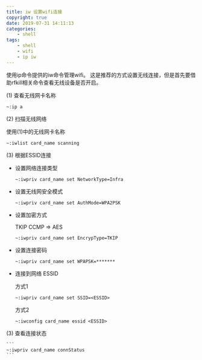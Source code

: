 ```yaml
---
title: iw 设置wifi连接
copyright: true
date: 2019-07-31 14:11:13
categories:
    - shell
tags:
    - shell
    - wifi
    - ip iw
---
```

使用ip命令提供的iw命令管理wifi。
这是推荐的方式设置无线连接，但是首先要借助rfkill相关命令查看无线设备是否开启。

<!-- more -->

(1) 查看无线网卡名称

```
~:ip a
```

(2) 扫描无线网络

使用(1)中的无线网卡名称
```
~:iwlist card_name scanning
```

(3) 根据ESSID连接

+ 设置网络连接类型

    ```
    ~:iwpriv card_name set NetworkType=Infra 
    ```

+ 设置无线网安全模式

    ```
    ~:iwpriv card_name set AuthMode=WPA2PSK  
    ```
    
+ 设置加密方式

    TKIP
    CCMP => AES
    ```
    ~:iwpriv card_name set EncrypType=TKIP
    ```

+ 设置连接密码

    ```
    ~:iwpriv card_name set WPAPSK=******* 
    ```

+ 连接到网络 ESSID

    方式1
    ```
    ~:iwpriv card_name set SSID=<ESSID>  
    ```
    方式2
    ```
    ~:iwconfig card_name essid <ESSID> 
    ```

(3) 查看连接状态

    ```
    ~:iwpriv card_name connStatus
    ```
